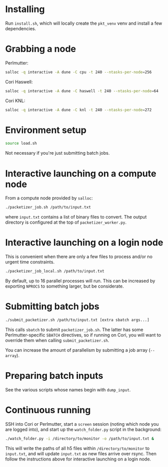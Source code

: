 # Installing

Run `install.sh`, which will locally create the `pkt_venv` venv and install a
few dependencies.


# Grabbing a node


Perlmutter:

``` bash
salloc -q interactive -A dune -C cpu -t 240 --ntasks-per-node=256
```

Cori Haswell:

``` bash
salloc -q interactive -A dune -C haswell -t 240 --ntasks-per-node=64
```

Cori KNL:

``` bash
salloc -q interactive -A dune -C knl -t 240 --ntasks-per-node=272
```


# Environment setup

``` bash
source load.sh
```

Not necessary if you're just submitting batch jobs.


# Interactive launching on a compute node

From a compute node provided by `salloc`:

``` bash
./packetizer_job.sh /path/to/input.txt
```

where `input.txt` contains a list of binary files to convert. The output
directory is configured at the top of `packetizer_worker.py`.


# Interactive launching on a login node

This is convenient when there are only a few files to process and/or no urgent
time constraints.

``` bash
./packetizer_job_local.sh /path/to/input.txt
```

By default, up to 16 parallel processes will run. This can be increased by
exporting `NPROCS` to something larger, but be considerate.


# Submitting batch jobs

``` bash
./submit_packetizer.sh /path/to/input.txt [extra sbatch args...]
```

This calls `sbatch` to submit `packetizer_job.sh`. The latter has some
Perlmutter-specific `SBATCH` directives, so if running on Cori, you will want to
override them when calling `submit_packetizer.sh`.

You can increase the amount of parallelism by submitting a job array
(`--array`).


# Preparing batch inputs

See the various scripts whose names begin with `dump_input`.

# Continuous running

SSH into Cori or Perlmutter, start a `screen` session (noting which node you are
logged into), and start up the `watch_folder.py` script in the background:

``` bash
./watch_folder.py -i /directory/to/monitor -o /path/to/input.txt &
```

This will write the paths of all h5 files within `/directory/to/monitor` to
`input.txt`, and will update `input.txt` as new files arrive over rsync. Then follow the instructions above for interactive launching on a login node.
